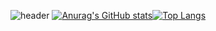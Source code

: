 ![header](https://capsule-render.vercel.app/api?type=wave&color=ffa2ad&height=300&section=header&text=HamHyeongYeon&fontSize=70)
[![Anurag's GitHub stats](https://github-readme-stats.vercel.app/api?username=guddus326)](https://github.com/anuraghazra/github-readme-stats)[![Top Langs](https://github-readme-stats.vercel.app/api/top-langs/?username=guddus326&layout=compact)](https://github.com/anuraghazra/github-readme-stats)
